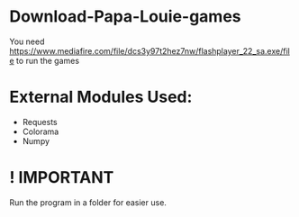# Download-Papa-Louie-games
You need https://www.mediafire.com/file/dcs3y97t2hez7nw/flashplayer_22_sa.exe/file to run the games

# External Modules Used:
* Requests
* Colorama
* Numpy

# ! IMPORTANT
Run the program in a folder for easier use.
